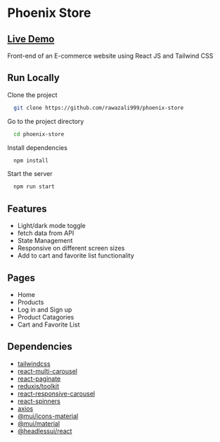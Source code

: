 # Phoenix Store 
## [Live Demo](https://phoenix-store.netlify.app/)

Front-end of an E-commerce website using React JS and Tailwind CSS

## Run Locally

Clone the project

```bash
  git clone https://github.com/rawazali999/phoenix-store
```

Go to the project directory

```bash
  cd phoenix-store
```

Install dependencies

```bash
  npm install
```

Start the server

```bash
  npm run start
```


## Features

- Light/dark mode toggle
- fetch data from API
- State Management
- Responsive on different screen sizes
- Add to cart and favorite list functionality 

## Pages

- Home
- Products
- Log in and Sign up
- Product Catagories
- Cart and Favorite List

## Dependencies
- [tailwindcss](https://tailwindcss.com/)
- [react-multi-carousel](https://www.npmjs.com/package/react-multi-carousel)
- [react-paginate](https://www.npmjs.com/package/react-paginate)
- [reduxjs/toolkit](https://redux-toolkit.js.org/)
- [react-responsive-carousel](https://www.npmjs.com/package/react-multi-carousel)
- [react-spinners](https://www.npmjs.com/package/react-spinners)
- [axios](https://axios-http.com/)
- [@mui/icons-material](https://mui.com/material-ui/icons/#svgicon)
- [@mui/material](https://mui.com/)
- [@headlessui/react](https://headlessui.com/)